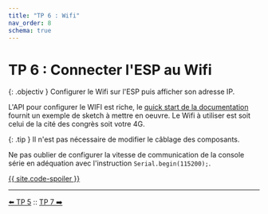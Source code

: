 ```yaml
---
title: "TP 6 : Wifi"
nav_order: 8
schema: true
---
```


# TP 6 : Connecter l'ESP au Wifi

{: .objectiv }
Configurer le Wifi sur l'ESP puis afficher son adresse IP.

L'API pour configurer le WIFI est riche, le [quick start de la documentation](https://arduino-esp8266.readthedocs.io/en/latest/esp8266wifi/readme.html) fournit un exemple de sketch à mettre en oeuvre. Le Wifi à utiliser est soit celui de la cité des congrès soit votre 4G.

{: .tip }
Il n'est pas nécessaire de modifier le câblage des composants.

Ne pas oublier de configurer la vitesse de communication de la console série en adéquation avec l'instruction `Serial.begin(115200);`.

[{{ site.code-spoiler }}](tp6_code.md)

----
[⬅️ TP 5](tp5.md) :: [TP 7 ➡️](tp7.md)

